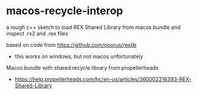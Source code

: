 # macos-recycle-interop
a rough c++ sketch to load REX Shared Library from macos bundle and inspect .rx2 and .rex files

based on code from https://github.com/noorus/rexlib 
* this works on windows, but not macos unfortunately

Macos bundle with shared recycle library from propellerheads
* https://help.propellerheads.com/hc/en-us/articles/360002216393-REX-Shared-Library
